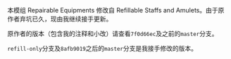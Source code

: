本模组 Repairable Equipments 修改自 Refillable Staffs and Amulets。由于原作者弃坑已久，现由我继续接手更新。  

原作者的版本（包含我的注释和小改）请查看`7f0d66ec`及之前的`master`分支。 

`refill-only`分支及`8afb9019`之后的`master`分支是我接手修改的版本。  


